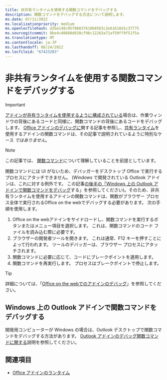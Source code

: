 ```yaml
---
title: 非共有ランタイムを使用する関数コマンドをデバッグする
description: 関数コマンドをデバッグする方法について説明します。
ms.date: 07/11/2022
ms.localizationpriority: medium
ms.openlocfilehash: d2be148c05f88837610b8563c2e61618d1c37775
ms.sourcegitcommit: 0be4cd0680d638cf96c12263a71af59ff9f51f5a
ms.translationtype: MT
ms.contentlocale: ja-JP
ms.lasthandoff: 08/24/2022
ms.locfileid: "67423203"
---
```

# <a name="debug-a-function-command-with-a-non-shared-runtime"></a>非共有ランタイムを使用する関数コマンドをデバッグする

> [!IMPORTANT]
> [アドインが共有ランタイムを使用するように構成されている](../develop/configure-your-add-in-to-use-a-shared-runtime.md)場合は、作業ウィンドウの背後にあるコードと同様に、関数コマンドの背後にあるコードをデバッグします。 [Office アドインのデバッグに](debug-add-ins-overview.md)関する記事を参照し、[共有ランタイム](runtimes.md#shared-runtime)を使用するアドインの関数コマンドは、その記事で説明されているように特別なケース *ではありません*。 

> [!NOTE]
> この記事では、 [関数コマンド](../design/add-in-commands.md#types-of-add-in-commands)について理解していることを前提としています。

関数コマンドには UI がないため、デバッガーをデスクトップ Office で実行するプロセスにアタッチできません。 (Windows で開発されている Outlook アドインは、これに対する例外です。 この記事[の後半の「Windows 上の Outlook アドインで関数コマンドをデバッグ](#debug-function-commands-in-outlook-add-ins-on-windows)する」を参照してください)。そのため、非共有ランタイムを使用するアドインの関数コマンドは、関数がブラウザー プロセス全体で実行されるOffice on the webでデバッグする必要があります。 次の手順を使用します。

1. Office on the webアドインをサイドロードし、関数コマンドを実行するボタンまたはメニュー項目を選択します。 これは、関数コマンドのコード ファイルを読み込む際に必要です。 
1. ブラウザーの開発者ツールを開きます。 これは通常、F12 キーを押すことによって行われます。 ツールのデバッガーは、ブラウザー プロセスにアタッチされます。
1. 関数コマンドに必要に応じて、コードにブレークポイントを適用します。
1. 関数コマンドを再実行します。 プロセスはブレークポイントで停止します。 

> [!TIP]
> 詳細については、「[Office on the webでのアドインのデバッグ](debug-add-ins-in-office-online.md)」を参照してください。

## <a name="debug-function-commands-in-outlook-add-ins-on-windows"></a>Windows 上の Outlook アドインで関数コマンドをデバッグする

開発用コンピューターが Windows の場合は、Outlook デスクトップで関数コマンドをデバッグする方法があります。 [Outlook アドインのデバッグ関数コマンドに関する](../outlook/debug-ui-less.md)説明を参照してください。

## <a name="see-also"></a>関連項目

- [Office アドインのランタイム](runtimes.md)
